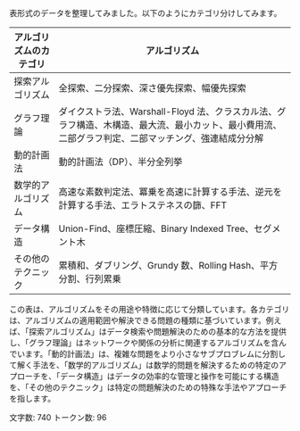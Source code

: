 表形式のデータを整理してみました。以下のようにカテゴリ分けしてみます。

| アルゴリズムのカテゴリ | アルゴリズム |
|-------------------|-------------|
| 探索アルゴリズム       | 全探索、二分探索、深さ優先探索、幅優先探索 |
| グラフ理論         | ダイクストラ法、Warshall-Floyd 法、クラスカル法、グラフ構造、木構造、最大流、最小カット、最小費用流、二部グラフ判定、二部マッチング、強連結成分分解 |
| 動的計画法         | 動的計画法（DP）、半分全列挙 |
| 数学的アルゴリズム    | 高速な素数判定法、冪乗を高速に計算する手法、逆元を計算する手法、エラトステネスの篩、FFT |
| データ構造         | Union-Find、座標圧縮、Binary Indexed Tree、セグメント木 |
| その他のテクニック   | 累積和、ダブリング、Grundy 数、Rolling Hash、平方分割、行列累乗 |

この表は、アルゴリズムをその用途や特徴に応じて分類しています。各カテゴリは、アルゴリズムの適用範囲や解決できる問題の種類に基づいています。例えば、「探索アルゴリズム」はデータ検索や問題解決のための基本的な方法を提供し、「グラフ理論」はネットワークや関係の分析に関連するアルゴリズムを含んでいます。「動的計画法」は、複雑な問題をより小さなサブプロブレムに分割して解く手法を、「数学的アルゴリズム」は数学的問題を解決するための特定のアプローチを、「データ構造」はデータの効率的な管理と操作を可能にする構造を、「その他のテクニック」は特定の問題解決のための特殊な手法やアプローチを指します。

文字数: 740
トークン数: 96

